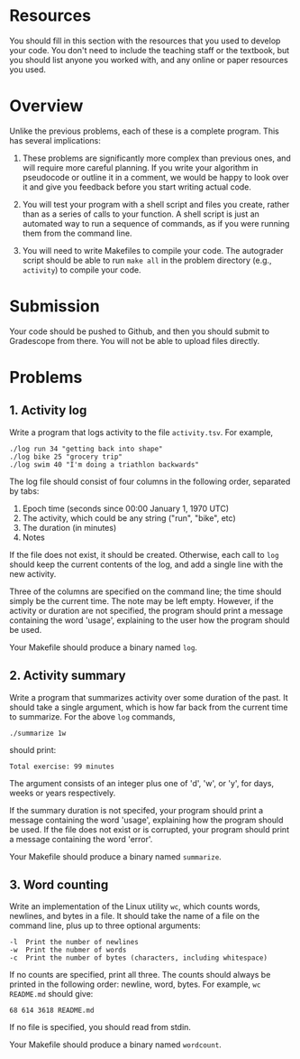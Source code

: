 # Resources
You should fill in this section with the resources that you used to develop your code. You don't need to include the teaching staff or the textbook, but you should list anyone you worked with, and any online or paper resources you used.

# Overview
Unlike the previous problems, each of these is a complete program.  This has several implications:

1. These problems are significantly more complex than previous ones, and will require more careful planning.  If you write your algorithm in pseudocode or outline it in a comment, we would be happy to look over it and give you feedback before you start writing actual code.

2. You will test your program with a shell script and files you create, rather than as a series of calls to your function.  A shell script is just an automated way to run a sequence of commands, as if you were running them from the command line.

3. You will need to write Makefiles to compile your code.  The autograder script should be able to run `make all` in the problem directory (e.g., `activity`) to compile your code.

# Submission
Your code should be pushed to Github, and then you should submit to Gradescope from there.  You will not be able to upload files directly.

# Problems
## 1. Activity log
Write a program that logs activity to the file `activity.tsv`.  For example,

    ./log run 34 "getting back into shape"
    ./log bike 25 "grocery trip"
    ./log swim 40 "I'm doing a triathlon backwards"

The log file should consist of four columns in the following order, separated by tabs:
  1. Epoch time (seconds since 00:00 January 1, 1970 UTC)
  2. The activity, which could be any string ("run", "bike", etc) 
  3. The duration (in minutes)
  4. Notes

If the file does not exist, it should be created.  Otherwise, each call to `log` should keep the current contents of the log, and add a single line with the new activity.

Three of the columns are specified on the command line; the time should simply be the current time.  The note may be left empty.  However, if the activity or duration are not specified, the program should print a message containing the word 'usage', explaining to the user how the program should be used.

Your Makefile should produce a binary named `log`.

## 2. Activity summary
Write a program that summarizes activity over some duration of the past.  It should take a single argument, which is how far back from the current time to summarize.  For the above `log` commands,

    ./summarize 1w

should print:

    Total exercise: 99 minutes

The argument consists of an integer plus one of 'd', 'w', or 'y', for days, weeks or years respectively.

If the summary duration is not specifed, your program should print a message containing the word 'usage', explaining how the program should be used.
If the file does not exist or is corrupted, your program should print a message containing the word 'error'.

Your Makefile should produce a binary named `summarize`.

## 3. Word counting
Write an implementation of the Linux utility `wc`, which counts words, newlines, and bytes in a file.
It should take the name of a file on the command line, plus up to three optional arguments:

    -l  Print the number of newlines
    -w  Print the nubmer of words
    -c  Print the number of bytes (characters, including whitespace)

If no counts are specified, print all three.  The counts should always be printed in the following order: newline, word, bytes.  For example, `wc README.md` should give:

    68 614 3618 README.md

If no file is specified, you should read from stdin.

Your Makefile should produce a binary named `wordcount`.

